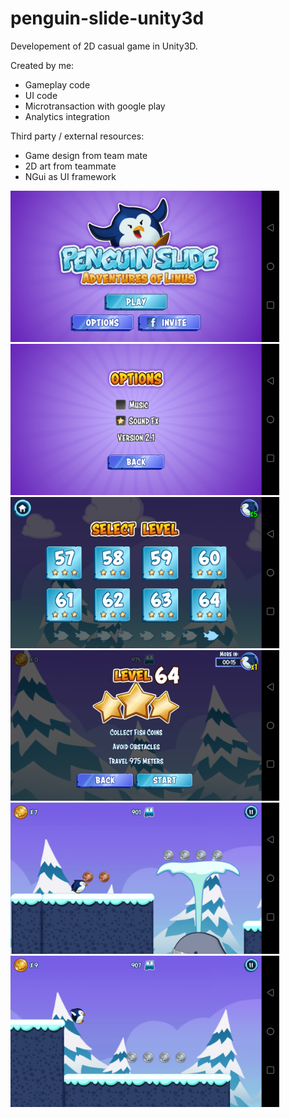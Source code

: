 # penguin-slide-unity3d

Developement of 2D casual game in Unity3D.

Created by me:
- Gameplay code
- UI code
- Microtransaction with google play
- Analytics integration

Third party / external resources:
- Game design from team mate
- 2D art from teammate
- NGui as UI framework

<img src="screenshot1.png" width="430"><img src="screenshot2.png" width="430">
<img src="screenshot3.png" width="430"><img src="screenshot4.png" width="430">
<img src="screenshot5.png" width="430"><img src="screenshot6.png" width="430">
